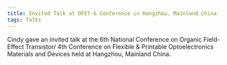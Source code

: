 ```yaml
---
title: Invited Talk at OFET-6 Conference in Hangzhou, Mainland China
tags: Talks
---
```


Cindy gave an invited talk at the 6th National Conference on Organic Field-Effect Transistor/ 4th Conference on Flexible & Printable Optoelectronics Materials and Devices held at Hangzhou, Mainland China. 
